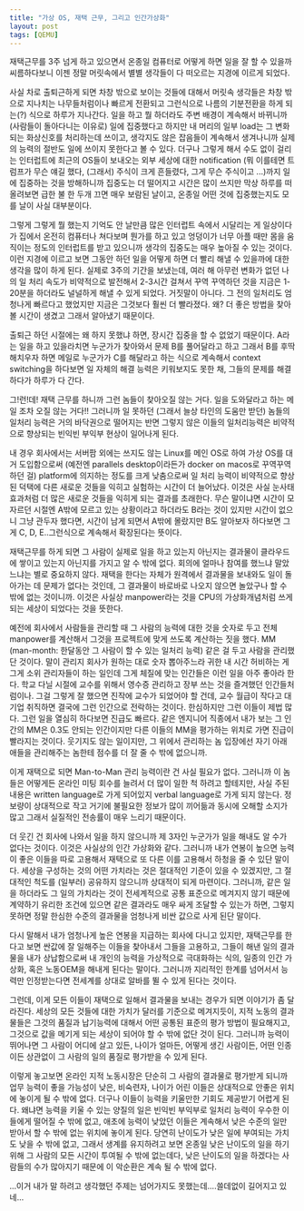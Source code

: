 ```yaml
---
title: "가상 OS, 재택 근무, 그리고 인간가상화"
layout: post
tags: [QEMU]
---
```


재택근무를 3주 넘게 하고 있으면서 온종일 컴퓨터로 어떻게 하면 일을 잘 할 수 있을까 씨름하다보니 이젠 정말 머릿속에서 별별 생각들이 다 떠오르는 지경에 이르게 되었다. 

사실 차로 출퇴근하게 되면 차창 밖으로 보이는 것들에 대해서 머릿속 생각들은 차창 밖으로 지나치는 나무들처럼이나 빠르게 전환되고 그런식으로 나름의 기분전환을 하게 되는(?) 식으로 하루가 지나간다. 일을 하고 뭘 하더라도 주변 배경이 계속해서 바뀌니까 (사람들이 돌아다니는 이유로) 일에 집중했다고 하지만 내 머리의 일부 load는 그 변화되는 화상신호를 처리하는데 쓰이고, 생각지도 않은 잡음들이 계속해서 생겨나니까 실제의 능력의 절반도 일에 쓰이지 못한다고 볼 수 있다. 더구나 그렇게 해서 수도 없이 걸리는 인터럽트에 최근의 OS들이 보내오는 외부 세상에 대한 notification (뭐 이를테면 트럼프가 무슨 얘길 했다, (그래서) 주식이 크게 흔들렸다, 그게 무슨 주식이고 ...)까지 일에 집중하는 것을 방해하니까 집중도는 더 떨어지고 시간은 많이 쓰지만 막상 하루를 떠올려보면 급한 불 한 두개 끄면 매우 보람된 날이고, 온종일 어떤 것에 집중했는지도 모를 날이 사실 대부분이다. 


그렇게 그렇게 뭘 했는지 기억도 안 날만큼 많은 인터럽트 속에서 시달리는 게 일상이다가 집에서 온전히 컴퓨터나 쳐다보며 뭔가를 하고 있고 엉덩이가 너무 아플 때만 몸을 움직이는 정도의 인터럽트를 받고 있으니까 생각의 집중도는 매우 높아질 수 있는 것이다. 이런 지경에 이르고 보면 그동안 하던 일을 어떻게 하면 더 빨리 해낼 수 있을까에 대한 생각을 많이 하게 된다. 실제로 3주의 기간을 보냈는데, 여러 해 아무런 변화가 없던 나의 일 처리 속도가 비약적으로 발전해서 2-3시간 걸쳐서 꾸역 꾸역하던 것을 지금은 1-20분을 하더라도 널널하게 해낼 수 있게 되었다. 거짓말이 아니다. 그 전의 일처리도 엄청나게 빠르다고 했었지만 지금은 그것보다 훨씬 더 빨라졌다. 왜? 더 좋은 방법을 찾아볼 시간이 생겼고 그래서 알아냈기 때문이다.

출퇴근 하던 시절에는 왜 하지 못했냐 하면, 장시간 집중을 할 수 없었기 때문이다. A라는 일을 하고 있을라치면 누군가가 찾아와서 문제 B를 풀어달라고 하고 그래서 B를 후딱 해치우자 하면 메일로 누군가가 C를 해달라고 하는 식으로 계속해서 context switching을 하다보면 일 자체의 해결 능력은 키워보지도 못한 채, 그들의 문제를 해결하다가 하루가 다 간다. 

그!런!데! 재택 근무를 하니까 그런 놈들이 찾아오질 않는 거다. 일을 도와달라고 하는 메일 조차 오질 않는 거다!! 그러니까 일 못하던 (그래서 늘상 타인의 도움만 받던) 놈들의 일처리 능력은 거의 바닥권으로 떨어지는 반면 그렇지 않은 이들의 일처리능력은 비약적으로 향상되는 빈익빈 부익부 현상이 일어나게 된다. 

내 경우 회사에서는 서버팜 외에는 쓰지도 않는 Linux를 메인 OS로 하여 가상 OS를 대거 도입함으로써 (예전엔 parallels desktop이라든가 docker on macos로 꾸역꾸역하던 걸) platform에 의지하는 정도를 크게 낮춤으로써 일 처리 능력이 비약적으로 향상된 덕택에 다른 새로운 것들을 익히고 실험하는 시간이 더 늘어났다. 이것은 사실 눈사태 효과처럼 더 많은 새로운 것들을 익히게 되는 결과를 초래한다. 무슨 말이냐면 시간이 모자르던 시절엔 A밖에 모르고 있는 상황이라고 하더라도 B라는 것이 있지만 시간이 없으니 그냥 관두자 했다면, 시간이 남게 되면서 A밖에 몰랐지만 B도 알아보자 하다보면 그게 C, D, E..그런식으로 계속해서 확장된다는 뜻이다. 

재택근무를 하게 되면 그 사람이 실제로 일을 하고 있는지 아닌지는 결과물이 클라우드에 쌓이고 있는지 아닌지를 가지고 알 수 밖에 없다. 회의에 얼마나 참여를 했느냐 말았느냐는 별로 중요하지 않다. 재택을 한다는 자체가 원격에서 결과물을 보내와도 일이 돌아가는 데 문제가 없다는 것인데, 그 결과물이 바로바로 나오지 않으면 놀았구나 할 수 밖에 없는 것이니까. 이것은 사실상 manpower라는 것을 CPU의 가상화개념처럼 쓰게 되는 세상이 되었다는 것을 뜻한다. 

예전에 회사에서 사람들을 관리할 때 그 사람의 능력에 대한 것을 숫자로 두고 전체 manpower를 계산해서 그것을 프로젝트에 맞게 쓰도록 계산하는 짓을 했다. MM (man-month: 한달동안 그 사람이 할 수 있는 일처리 능력) 같은 걸 두고 사람을 관리했단 것이다. 말이 관리지 회사가 원하는 대로 숫자 뽑아주느라 귀한 내 시간 허비하는 게 그게 소위 관리자들이 하는 일인데 그게 체질에 맞는 인간들은 이런 일을 아주 좋아라 한다. 학교 다닐 시절에 교수를 위해서 영수증 관리하고 장부 쓰는 것을 즐겨했던 인간들처럼이나. 그걸 그렇게 잘 했으면 진작에 교수가 되었어야 할 건데, 교수 월급이 작다고 대기업 취직하면 결국에 그런 인간으로 전락하는 것이다. 한심하지만 그런 이들이 제법 많다. 그런 일을 열심히 하다보면 진급도 빠르다. 같은 엔지니어 직종에서 내가 보는 그 인간의 MM은 0.3도 안되는 인간이지만 다른 이들의 MM을 평가하는 위치로 가면 진급이 빨라지는 것이다. 웃기지도 않는 일이지만, 그 위에서 관리하는 놈 입장에선 자기 아래 애들을 관리해주는 놈한테 점수를 더 잘 줄 수 밖에 없으니까.

이게 재택으로 되면 Man-to-Man 관리 능력이란 건 사실 필요가 없다. 그러니까 이 놈들은 어떻게든 온라인 미팅 회수를 늘려서 더 많이 일한 척 하려고 할테지만, 사실 주된 내용은 written language로 가게 되어있지 verbal language로 가게 되지 않는다. 정보량이 상대적으로 작고 거기에 불필요한 정보가 많이 끼어듦과 동시에 오해할 소지가 많고 그래서 실질적인 전송률이 매우 느리기 때문이다. 

더 웃긴 건 회사에 나와서 일을 하지 않으니까 제 3자인 누군가가 일을 해내도 알 수가 없다는 것이다. 이것은 사실상의 인간 가상화와 같다. 그러니까 내가 연봉이 높으면 능력이 좋은 이들을 따로 고용해서 재택으로 또 다른 이를 고용해서 하청을 줄 수 있단 말이다. 세상을 구성하는 것의 어떤 가치라는 것은 절대적인 기준이 있을 수 있겠지만, 그 절대적인 척도를 (일부러) 공유하지 않으니까 상대적이 되게 마련이다. 그러니까, 같은 일을 하더라도 그 일의 가치라는 것이 전세계적으로 공통 표준으로 메겨지지 않기 때문에 계약하기 유리한 조건에 있으면 같은 결과라도 매우 싸게 조달할 수 있는가 하면, 그렇지 못하면 정말 한심한 수준의 결과물을 엄청나게 비싼 값으로 사게 된단 말이다. 

다시 말해서 내가 엄청나게 높은 연봉을 지급하는 회사에 다니고 있지만, 재택근무를 한다고 보면 싼값에 잘 일해주는 이들을 찾아내서 그들을 고용하고, 그들이 해낸 일의 결과물을 내가 상납함으로써 내 개인의 능력을 가상적으로 극대화하는 식의, 일종의 인간 가상화, 혹은 노동OEM을 해내게 된다는 말이다. 그러니까 지리적인 한계를 넘어서서 능력만 인정받는다면 전세계를 상대로 알바를 뛸 수 있게 된다는 것이다. 

그런데, 이게 모든 이들이 재택으로 일해서 결과물을 보내는 경우가 되면 이야기가 좀 달라진다. 세상의 모든 것들에 대한 가치가 달러를 기준으로 메겨지듯이, 지적 노동의 결과물들은 그것의 품질과 납기능력에 대해서 어떤 공통된 표준의 평가 방법이 필요해지고, 그것으로 값을 메기게 되는 세상이 되어야 할 수 밖에 없단 것이 된다. 그러니까 능력이 뛰어나면 그 사람이 어디에 살고 있든, 나이가 얼마든, 어떻게 생긴 사람이든, 어떤 인종이든 상관없이 그 사람의 일의 품질로 평가받을 수 있게 된다. 

이렇게 놓고보면 온라인 지적 노동시장은 단순히 그 사람의 결과물로 평가받게 되니까 업무 능력이 좋을 가능성이 낮은, 비숙련자, 나이가 어린 이들은 상대적으로 안좋은 위치에 놓이게 될 수 밖에 없다. 더구나 이들이 능력을 키울만한 기회도 제공받기 어렵게 된다. 왜냐면 능력을 키울 수 있는 양질의 일은 빈익빈 부익부로 일처리 능력이 우수한 이들에게 떨어질 수 밖에 없고, 애초에 능력이 낮았던 이들은 계속해서 낮은 수준의 일만 받아서 할 수 밖에 없는 위치에 놓이게 된다. 당연히 난이도가 낮은 일에 부여되는 가치도 낮을 수 밖에 없고, 그래서 생계를 유지하려고 보면 온종일 낮은 난이도의 일을 하기위해 그 사람의 모든 시간이 투여될 수 밖에 없는데다, 낮은 난이도의 일을 하겠다는 사람들의 수가 많아지기 때문에 이 악순환은 계속 될 수 밖에 없다. 

...이거 내가 말 하려고 생각했던 주제는 넘어가지도 못했는데....쓸데없이 길어지고 있네...

